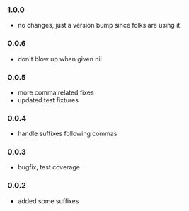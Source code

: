 ### 1.0.0

- no changes, just a version bump since folks are using it.

### 0.0.6

- don't blow up when given nil

### 0.0.5

- more comma related fixes
- updated test fixtures

### 0.0.4

- handle suffixes following commas

### 0.0.3

- bugfix, test coverage

### 0.0.2

- added some suffixes
